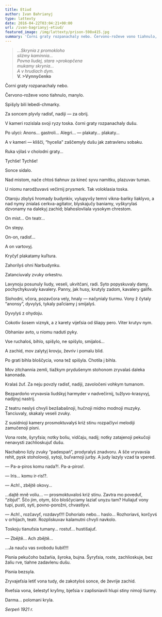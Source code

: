 ```yaml
---
title: Etiud
author: Ivan Bahrianyj
type: lattexty
date: 2016-04-22T03:04:21+00:00
url: /ivan-bagrianyj-etiud/
featured_image: /img/lattexty/prison-598x415.jpg
summary: 'Čorni graty rozpanachaly nebo. Červono-roževe vono tiahnulo, manylo. Spišyly bili lebedi-chmarky. Za soncem plyvly radisť, nadiji — za obrij. V kameri rozislala svoji ryzy toska. čorni graty rozpanachaly dušu. Po ulyci: Anons… gastroli… Alegri… — plakaty… plakaty… A v kameri — klišči, &#8220;hycelia&#8221; zaščemyly dušu jak zatravlenu sobaku.'
---
```

><em>…Skrynia z promokloho </em><br /> <em>sliźmy kaminnia… </em><br /> <em>Povna liudej, stara >prokopčena </em><br /> <em>mukamy skrynia… </em><br /> <em>A v hrudiach dym.</em> <br /> <strong>V. >Vynnyčenko</strong>

Čorni graty rozpanachaly nebo.

Červono-roževe vono tiahnulo, manylo.

Spišyly bili lebedi-chmarky.

Za soncem plyvly radisť, nadiji — za obrij.

V kameri rozislala svoji ryzy toska. čorni graty rozpanachaly dušu.

Po ulyci: Anons… gastroli… Alegri… — plakaty… plakaty…

A v kameri — klišči, &#8220;hycelia&#8221; zaščemyly dušu jak zatravlenu sobaku.

Ruka vjilaś v cholodni graty…

Tychše! Tychše!

Sonce sidalo.

Nad mistom, nače chtoś tiahnuv za kineć syvu namitku, plazuvav tuman.

U niomu narodžuvavś večirnij prysmerk. Tak voloklasia toska.

Otaroju zbylyś hromady budynkiv, vylupyvšy temni vikna-bańky liaklyvo, a nad nymy znialaś cerkva-agitator, blyskajučy baniamy, vyškyrylaś dzvonamy na dalekyj zachid; blahoslovliala vysokym chrestom.

On mist… On teatr…

On stepy.

On-on, radisť…

A on vartovyj.

Kryčyť plakatamy kuľtura.

Zahorilyś ohni Narbudynku.

Zatanciuvaly zvuky orkestru.

Lavynoju posunuly liudy, veseli, ukvitčani, radi. Syto popyskuvaly damy, pochychykuvaly kavalery. Panny, jak husy, krutyly zadom, kavalery galife.

Siohodni, včora, pozavčora vely, hnaly — načynialy tiurmu. Vony ž čytaly &#8220;anonsy&#8221;, dyvylyś, tykaly paľciamy j smijalyś.

Dyvylyś z ohydoju.

Cokotiv šosem viznyk, a z karety vijeťsia od šliapy pero. Viter krutyv nym.

Obhaniav avto, u niomu naduti pyky.

Vse ruchaloś, bihlo, spišylo, ne spišylo, smijaloś…

A zachid, mov zalytyj krovju, ževriv i pomalu blid.

Po grati bihla bloščycia, vona tež spišyla. Chotila j bihla.

Mov zitchannia zemli, tiažkym prydušenym stohonom zryvalaś daleka kanonada.

Kralaś žuť. Za neju povzly radisť, nadiji, zavoločeni vohkym tumanom.

Bezpardońo vryvavsia liudśkyj harmyder v nadvečirnij, tužlyvo-krasyvyj, nadijnyj nastrij.

Z teatru neslyś chvyli bezšabašnoji, hučnoji midno modnoji muzyky. Tanciuvaly, skakaly veseli zvuky.

Z susidnioji kamery prosmoktuvalyś kriź stinu rozpačlyvi melodiji zamučenoji pisni.

Vona roste, šyryťsia; notky boliu, vidčaju, nadij; notky zatajenoji pekučoji nenavysti zachlioskujuť dušu.

Nachabno lizly zvuky &#8220;padespań&#8221;, prodyralyś znadvoru. A šče vryvavsia rehit, pysk stoholovoji, sytoji, buľvarnoji jurby. A judy lazyly vzad ta vpered.

— Pa-a-piros komu nada?!. Pa-a-piros!.

— Iris… komu ir-ris!?.

— Ach!., zbějtě okovy…

…dajtě mně voliu… — prosmoktuvaloś kriź stinu. Zavtra mo poveduť, &#8220;zibjuť&#8221;. Ščo jim, otym, ščo bloščyciamy laziať unyzu tam? Huliajuť vony tupi, pusti, syti, povno-porožni, chvastlyvi.

— Ach!., rozčavyť, rozdavyť!!! Dohorialo nebo… haslo… Rozhoriavś, korčyvś v orhijach, teatr. Rozpliskuvav kalamutni chvyli navkolo.

Toskoju tianuťsia tumany… rostuť… hustišajuť.

— Zbějtě… Ach zbějtě…

…Ja nauču vas svobodu liubiť!!!

Pisnia pekučoho bažańia, šyroka, bujna. Šyryťsia, roste, zachlioskuje, bez žaliu rve, tiahne zadavlenu dušu.

Pisnia bezsyla.

Zryvajeťsia letiť vona tudy, de zakotyloś sonce, de ževrije zachid.

Rveťsia vona, šelestyť kryľmy, bjeťsia v zaplisniavili hlupi stiny nimoji tiurmy.

Darma… polomani kryla.

<p style="text-alihn: rihcht;">
  <em>Serpeń 1921 r.</em>
</p>